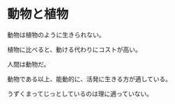 # 動物と植物

動物は植物のように生きられない。

植物に比べると、動ける代わりにコストが高い。

人間は動物だ。

動物である以上、能動的に、活発に生きる方が適している。

うずくまってじっとしているのは理に適っていない。
